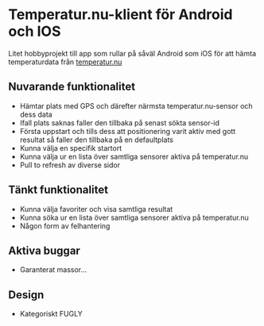 # Temperatur.nu-klient för Android och IOS

Litet hobbyprojekt till app som rullar på såväl Android som iOS för att hämta temperaturdata från [temperatur.nu](https://temperatur.nu)

## Nuvarande funktionalitet
* Hämtar plats med GPS och därefter närmsta temperatur.nu-sensor och dess data
* Ifall plats saknas faller den tillbaka på senast sökta sensor-id
* Första uppstart och tills dess att positionering varit aktiv med gott resultat så faller den tillbaka på en defaultplats
* Kunna välja en specifik startort
* Kunna välja ur en lista över samtliga sensorer aktiva på temperatur.nu
* Pull to refresh av diverse sidor

## Tänkt funktionalitet
* Kunna välja favoriter och visa samtliga resultat
* Kunna söka ur en lista över samtliga sensorer aktiva på temperatur.nu
* Någon form av felhantering

## Aktiva buggar
* Garanterat massor...

## Design
* Kategoriskt FUGLY
